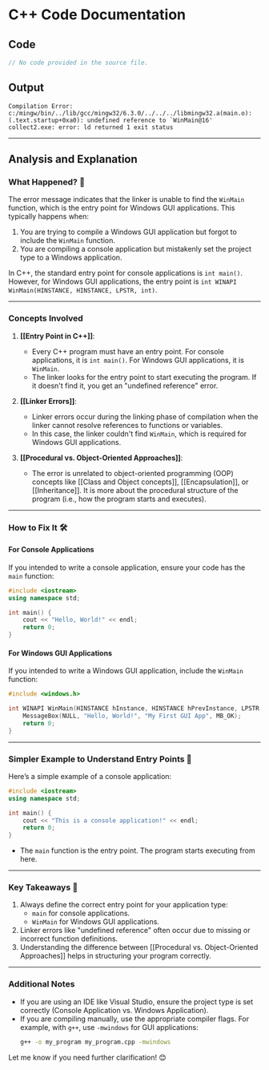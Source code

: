 # C++ Code Documentation

## Code
```cpp
// No code provided in the source file.
```

## Output
```
Compilation Error:
c:/mingw/bin/../lib/gcc/mingw32/6.3.0/../../../libmingw32.a(main.o):(.text.startup+0xa0): undefined reference to `WinMain@16'
collect2.exe: error: ld returned 1 exit status
```

---

## Analysis and Explanation

### What Happened? 🤔
The error message indicates that the linker is unable to find the `WinMain` function, which is the entry point for Windows GUI applications. This typically happens when:
1. You are trying to compile a Windows GUI application but forgot to include the `WinMain` function.
2. You are compiling a console application but mistakenly set the project type to a Windows application.

In C++, the standard entry point for console applications is `int main()`. However, for Windows GUI applications, the entry point is `int WINAPI WinMain(HINSTANCE, HINSTANCE, LPSTR, int)`.

---

### Concepts Involved

1. **[[Entry Point in C++]]**:
   - Every C++ program must have an entry point. For console applications, it is `int main()`. For Windows GUI applications, it is `WinMain`.
   - The linker looks for the entry point to start executing the program. If it doesn't find it, you get an "undefined reference" error.

2. **[[Linker Errors]]**:
   - Linker errors occur during the linking phase of compilation when the linker cannot resolve references to functions or variables.
   - In this case, the linker couldn't find `WinMain`, which is required for Windows GUI applications.

3. **[[Procedural vs. Object-Oriented Approaches]]**:
   - The error is unrelated to object-oriented programming (OOP) concepts like [[Class and Object concepts]], [[Encapsulation]], or [[Inheritance]]. It is more about the procedural structure of the program (i.e., how the program starts and executes).

---

### How to Fix It 🛠️

#### For Console Applications
If you intended to write a console application, ensure your code has the `main` function:
```cpp
#include <iostream>
using namespace std;

int main() {
    cout << "Hello, World!" << endl;
    return 0;
}
```

#### For Windows GUI Applications
If you intended to write a Windows GUI application, include the `WinMain` function:
```cpp
#include <windows.h>

int WINAPI WinMain(HINSTANCE hInstance, HINSTANCE hPrevInstance, LPSTR lpCmdLine, int nCmdShow) {
    MessageBox(NULL, "Hello, World!", "My First GUI App", MB_OK);
    return 0;
}
```

---

### Simpler Example to Understand Entry Points 🧠

Here’s a simple example of a console application:
```cpp
#include <iostream>
using namespace std;

int main() {
    cout << "This is a console application!" << endl;
    return 0;
}
```
- The `main` function is the entry point. The program starts executing from here.

---

### Key Takeaways 🚀
1. Always define the correct entry point for your application type:
   - `main` for console applications.
   - `WinMain` for Windows GUI applications.
2. Linker errors like "undefined reference" often occur due to missing or incorrect function definitions.
3. Understanding the difference between [[Procedural vs. Object-Oriented Approaches]] helps in structuring your program correctly.

---

### Additional Notes
- If you are using an IDE like Visual Studio, ensure the project type is set correctly (Console Application vs. Windows Application).
- If you are compiling manually, use the appropriate compiler flags. For example, with `g++`, use `-mwindows` for GUI applications:
  ```bash
  g++ -o my_program my_program.cpp -mwindows
  ```

Let me know if you need further clarification! 😊